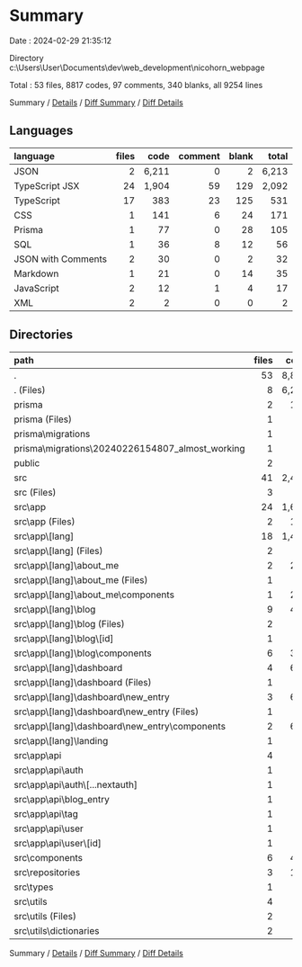 # Summary

Date : 2024-02-29 21:35:12

Directory c:\\Users\\User\\Documents\\dev\\web_development\\nicohorn_webpage

Total : 53 files,  8817 codes, 97 comments, 340 blanks, all 9254 lines

Summary / [Details](details.md) / [Diff Summary](diff.md) / [Diff Details](diff-details.md)

## Languages
| language | files | code | comment | blank | total |
| :--- | ---: | ---: | ---: | ---: | ---: |
| JSON | 2 | 6,211 | 0 | 2 | 6,213 |
| TypeScript JSX | 24 | 1,904 | 59 | 129 | 2,092 |
| TypeScript | 17 | 383 | 23 | 125 | 531 |
| CSS | 1 | 141 | 6 | 24 | 171 |
| Prisma | 1 | 77 | 0 | 28 | 105 |
| SQL | 1 | 36 | 8 | 12 | 56 |
| JSON with Comments | 2 | 30 | 0 | 2 | 32 |
| Markdown | 1 | 21 | 0 | 14 | 35 |
| JavaScript | 2 | 12 | 1 | 4 | 17 |
| XML | 2 | 2 | 0 | 0 | 2 |

## Directories
| path | files | code | comment | blank | total |
| :--- | ---: | ---: | ---: | ---: | ---: |
| . | 53 | 8,817 | 97 | 340 | 9,254 |
| . (Files) | 8 | 6,297 | 1 | 24 | 6,322 |
| prisma | 2 | 113 | 8 | 40 | 161 |
| prisma (Files) | 1 | 77 | 0 | 28 | 105 |
| prisma\\migrations | 1 | 36 | 8 | 12 | 56 |
| prisma\\migrations\\20240226154807_almost_working | 1 | 36 | 8 | 12 | 56 |
| public | 2 | 2 | 0 | 0 | 2 |
| src | 41 | 2,405 | 88 | 276 | 2,769 |
| src (Files) | 3 | 49 | 8 | 39 | 96 |
| src\\app | 24 | 1,681 | 67 | 170 | 1,918 |
| src\\app (Files) | 2 | 179 | 7 | 37 | 223 |
| src\\app\\[lang] | 18 | 1,428 | 56 | 108 | 1,592 |
| src\\app\\[lang] (Files) | 2 | 61 | 2 | 6 | 69 |
| src\\app\\[lang]\\about_me | 2 | 252 | 4 | 13 | 269 |
| src\\app\\[lang]\\about_me (Files) | 1 | 11 | 0 | 2 | 13 |
| src\\app\\[lang]\\about_me\\components | 1 | 241 | 4 | 11 | 256 |
| src\\app\\[lang]\\blog | 9 | 443 | 18 | 46 | 507 |
| src\\app\\[lang]\\blog (Files) | 2 | 87 | 16 | 8 | 111 |
| src\\app\\[lang]\\blog\\[id] | 1 | 24 | 0 | 7 | 31 |
| src\\app\\[lang]\\blog\\components | 6 | 332 | 2 | 31 | 365 |
| src\\app\\[lang]\\dashboard | 4 | 657 | 31 | 42 | 730 |
| src\\app\\[lang]\\dashboard (Files) | 1 | 13 | 0 | 2 | 15 |
| src\\app\\[lang]\\dashboard\\new_entry | 3 | 644 | 31 | 40 | 715 |
| src\\app\\[lang]\\dashboard\\new_entry (Files) | 1 | 11 | 17 | 4 | 32 |
| src\\app\\[lang]\\dashboard\\new_entry\\components | 2 | 633 | 14 | 36 | 683 |
| src\\app\\[lang]\\landing | 1 | 15 | 1 | 1 | 17 |
| src\\app\\api | 4 | 74 | 4 | 25 | 103 |
| src\\app\\api\\auth | 1 | 52 | 4 | 5 | 61 |
| src\\app\\api\\auth\\[...nextauth] | 1 | 52 | 4 | 5 | 61 |
| src\\app\\api\\blog_entry | 1 | 9 | 0 | 7 | 16 |
| src\\app\\api\\tag | 1 | 7 | 0 | 7 | 14 |
| src\\app\\api\\user | 1 | 6 | 0 | 6 | 12 |
| src\\app\\api\\user\\[id] | 1 | 6 | 0 | 6 | 12 |
| src\\components | 6 | 476 | 3 | 21 | 500 |
| src\\repositories | 3 | 149 | 1 | 32 | 182 |
| src\\types | 1 | 12 | 3 | 3 | 18 |
| src\\utils | 4 | 38 | 6 | 11 | 55 |
| src\\utils (Files) | 2 | 15 | 3 | 7 | 25 |
| src\\utils\\dictionaries | 2 | 23 | 3 | 4 | 30 |

Summary / [Details](details.md) / [Diff Summary](diff.md) / [Diff Details](diff-details.md)
